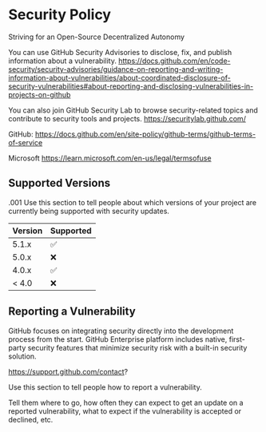 # Security Policy
Striving for an Open-Source Decentralized Autonomy

You can use GitHub Security Advisories to disclose, fix, and publish information about a vulnerability.
https://docs.github.com/en/code-security/security-advisories/guidance-on-reporting-and-writing-information-about-vulnerabilities/about-coordinated-disclosure-of-security-vulnerabilities#about-reporting-and-disclosing-vulnerabilities-in-projects-on-github

You can also join GitHub Security Lab to browse security-related topics and contribute to security tools and projects.
https://securitylab.github.com/

GitHub:
https://docs.github.com/en/site-policy/github-terms/github-terms-of-service

Microsoft
https://learn.microsoft.com/en-us/legal/termsofuse

## Supported Versions
.001
Use this section to tell people about which versions of your project are
currently being supported with security updates.

| Version | Supported          |
| ------- | ------------------ |
| 5.1.x   | :white_check_mark: |
| 5.0.x   | :x:                |
| 4.0.x   | :white_check_mark: |
| < 4.0   | :x:                |

## Reporting a Vulnerability
GitHub focuses on integrating security directly into the development process from the start. 
GitHub Enterprise platform includes native, first-party security features that minimize security risk with a built-in security solution.

https://support.github.com/contact?

Use this section to tell people how to report a vulnerability.

Tell them where to go, how often they can expect to get an update on a
reported vulnerability, what to expect if the vulnerability is accepted or
declined, etc.
